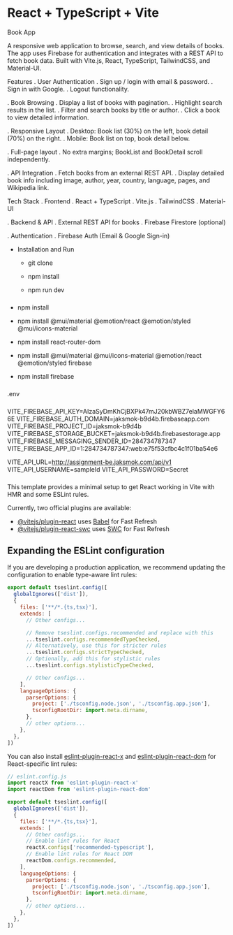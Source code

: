 # React + TypeScript + Vite

Book App

A responsive web application to browse, search, and view details of books. The app uses Firebase for authentication and integrates with a REST API to fetch book data. Built with Vite.js, React, TypeScript, TailwindCSS, and Material-UI.

Features
  . User Authentication
    . Sign up / login with email & password.
    . Sign in with Google.
    . Logout functionality.

  . Book Browsing
    . Display a list of books with pagination.
    . Highlight search results in the list.
    . Filter and search books by title or author.
    . Click a book to view detailed information.

  . Responsive Layout
    . Desktop: Book list (30%) on the left, book detail (70%) on the right.
    . Mobile: Book list on top, book detail below.

  . Full-page layout
    . No extra margins; BookList and BookDetail scroll independently.

  . API Integration
    . Fetch books from an external REST API.
    . Display detailed book info including image, author, year, country, language, pages, and Wikipedia link.


Tech Stack
  . Frontend
    . React + TypeScript
    . Vite.js
    . TailwindCSS 
    . Material-UI

  . Backend & API
    . External REST API for books
    . Firebase Firestore (optional)

  . Authentication
    . Firebase Auth (Email & Google Sign-in)


- Installation and Run
  - git clone 
  - npm install

  - npm run dev

###
- npm install
- npm install @mui/material @emotion/react @emotion/styled @mui/icons-material
- npm install react-router-dom
- npm install @mui/material @mui/icons-material @emotion/react @emotion/styled firebase

- npm install firebase

###

.env 
###
VITE_FIREBASE_API_KEY=AIzaSyDmKhCjBXPk47mJ20kbWBZ7elaMWGFY66E
VITE_FIREBASE_AUTH_DOMAIN=jaksmok-b9d4b.firebaseapp.com
VITE_FIREBASE_PROJECT_ID=jaksmok-b9d4b
VITE_FIREBASE_STORAGE_BUCKET=jaksmok-b9d4b.firebasestorage.app
VITE_FIREBASE_MESSAGING_SENDER_ID=284734787347
VITE_FIREBASE_APP_ID=1:284734787347:web:e75f53cfbc4c1f01ba54e6

VITE_API_URL=http://assignment-be.jaksmok.com/api/v1
VITE_API_USERNAME=sampleId
VITE_API_PASSWORD=Secret
###







This template provides a minimal setup to get React working in Vite with HMR and some ESLint rules.

Currently, two official plugins are available:

- [@vitejs/plugin-react](https://github.com/vitejs/vite-plugin-react/blob/main/packages/plugin-react) uses [Babel](https://babeljs.io/) for Fast Refresh
- [@vitejs/plugin-react-swc](https://github.com/vitejs/vite-plugin-react/blob/main/packages/plugin-react-swc) uses [SWC](https://swc.rs/) for Fast Refresh

## Expanding the ESLint configuration

If you are developing a production application, we recommend updating the configuration to enable type-aware lint rules:

```js
export default tseslint.config([
  globalIgnores(['dist']),
  {
    files: ['**/*.{ts,tsx}'],
    extends: [
      // Other configs...

      // Remove tseslint.configs.recommended and replace with this
      ...tseslint.configs.recommendedTypeChecked,
      // Alternatively, use this for stricter rules
      ...tseslint.configs.strictTypeChecked,
      // Optionally, add this for stylistic rules
      ...tseslint.configs.stylisticTypeChecked,

      // Other configs...
    ],
    languageOptions: {
      parserOptions: {
        project: ['./tsconfig.node.json', './tsconfig.app.json'],
        tsconfigRootDir: import.meta.dirname,
      },
      // other options...
    },
  },
])
```

You can also install [eslint-plugin-react-x](https://github.com/Rel1cx/eslint-react/tree/main/packages/plugins/eslint-plugin-react-x) and [eslint-plugin-react-dom](https://github.com/Rel1cx/eslint-react/tree/main/packages/plugins/eslint-plugin-react-dom) for React-specific lint rules:

```js
// eslint.config.js
import reactX from 'eslint-plugin-react-x'
import reactDom from 'eslint-plugin-react-dom'

export default tseslint.config([
  globalIgnores(['dist']),
  {
    files: ['**/*.{ts,tsx}'],
    extends: [
      // Other configs...
      // Enable lint rules for React
      reactX.configs['recommended-typescript'],
      // Enable lint rules for React DOM
      reactDom.configs.recommended,
    ],
    languageOptions: {
      parserOptions: {
        project: ['./tsconfig.node.json', './tsconfig.app.json'],
        tsconfigRootDir: import.meta.dirname,
      },
      // other options...
    },
  },
])
```

